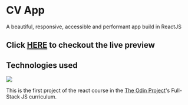 # CV App

A beautiful, responsive, accessible and performant app build in ReactJS

## Click [HERE](https://cv-application-nine-tau.vercel.app/) to checkout the live preview

## Technologies used

<p>
  <a href="https://skillicons.dev">
    <img src="https://skillicons.dev/icons?i=css,html,javascript,react,vite,git,vercel" />
  </a>
</p>



This is the first project of the react course in the [The Odin Project](https://www.theodinproject.com/)'s Full-Stack JS curriculum.



